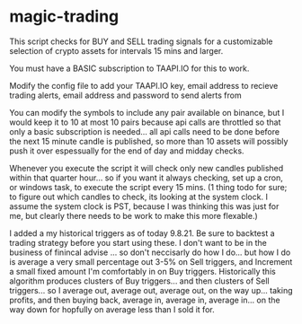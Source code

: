 # magic-trading
 This script checks for BUY and SELL trading signals for a customizable selection of crypto assets for intervals 15 mins and larger.

You must have a BASIC subscription to TAAPI.IO for this to work.

Modify the config file to add your TAAPI.IO key, email address to recieve trading alerts, email address and password to send alerts from

You can modify the symbols to include any pair available on binance, but I would keep it to 10 at most 10 pairs because api calls are throttled so that only a basic subscription is needed... all api calls need to be done before the next 15 minute candle is published, so more than 10 assets will possibly push it over espessually for the end of day and midday checks.

Whenever you execute the script it will check only new candles published within that quarter hour... so if you want it always checking, set up a cron, or windows task, to execute the script every 15 mins.  (1 thing todo for sure; to figure out which candles to check, its looking at the system clock.  I assume the system clock is PST, because I was thinking this was just for me, but clearly there needs to be work to make this more flexable.)

I added a my historical triggers as of today 9.8.21.  Be sure to backtest a trading strategy before you start using these.  I don't want to be in the business of finincal advise ... so don't neccisarly do how I do... but how I do is average a very small percentage out 3-5% on Sell triggers, and Increment a small fixed amount I'm comfortably in on Buy triggers.  Historically this algorithm  produces clusters of Buy triggers... and then clusters of Sell triggers... so I average out, average out, average out, on the way up... taking profits, and then buying back, average in, average in, average in... on the way down for hopfully on average less than I sold it for.
